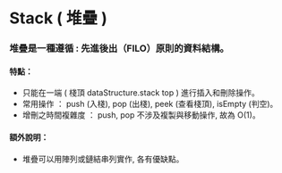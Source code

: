 # Stack ( 堆疊 )

### 堆疊是一種遵循 : 先進後出（FILO）原則的資料結構。

#### 特點：
- 只能在一端 ( 棧頂 dataStructure.stack top ) 進行插入和刪除操作。
- 常用操作 ： push (入棧), pop (出棧), peek (查看棧頂), isEmpty (判空)。
- 增刪之時間複雜度 ： push, pop 不涉及複製與移動操作, 故為 O(1)。

#### 額外說明：
- 堆疊可以用陣列或鏈結串列實作, 各有優缺點。